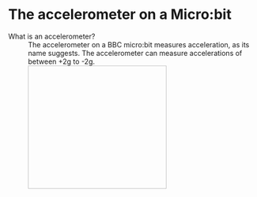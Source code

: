 # The accelerometer on a Micro:bit
<dl>
<dt>What is an accelerometer?<dt>
<dd>The accelerometer on a BBC micro:bit measures acceleration, as its name suggests. The accelerometer can measure accelerations of between +2g to -2g.<dd>
<img src"http://microbit-challenges.readthedocs.io/en/latest/_images/accelerometer.jpg" alt"" height="250" width="280">
